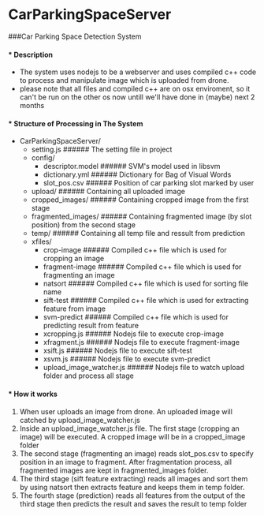 # CarParkingSpaceServer
###Car Parking Space Detection System
  
#### * Description
  - The system uses nodejs to be a webserver and uses compiled c++ code to process and manipulate image which is uploaded
  from drone.
  - please note that all files and compiled c++ are on osx enviroment, so it can't be run on the other os now
    untill we'll have done in (maybe) next 2 months 
  
#### * Structure of Processing in The System

  - CarParkingSpaceServer/
    - setting.js            ###### The setting file in project
    - config/
      - descriptor.model    ###### SVM's model used in libsvm  
      - dictionary.yml      ###### Dictionary for Bag of Visual Words
      - slot_pos.csv        ###### Position of car parking slot marked by user
    - upload/               ###### Containing all uploaded image
    - cropped_images/       ###### Containing cropped image from the first stage
    - fragmented_images/    ###### Containing fragmented image (by slot position) from the second stage
    - temp/                 ###### Containing all temp file and ressult from prediction
    - xfiles/
      - crop-image          ###### Compiled c++ file which is used for cropping an image
      - fragment-image      ###### Compiled c++ file which is used for fragmenting an image
      - natsort             ###### Compiled c++ file which is used for sorting file name
      - sift-test           ###### Compiled c++ file which is used for extracting feature from image
      - svm-predict         ###### Compiled c++ file which is used for predicting result from feature
      - xcropping.js        ###### Nodejs file to execute crop-image
      - xfragment.js        ###### Nodejs file to execute fragment-image
      - xsift.js            ###### Nodejs file to execute sift-test
      - xsvm.js             ###### Nodejs file to execute svm-predict
      - upload_image_watcher.js  ###### Nodejs file to watch upload folder and process all stage

#### * How it works
  1. When user uploads an image from drone. An uploaded image will catched by upload_image_watcher.js
  2. Inside an upload_image_watcher.js file. The first stage (cropping an image) will be executed. A cropped image
     will be in a cropped_image folder
  3. The second stage (fragmenting an image) reads slot_pos.csv to specify position in an image to fragment.
     After fragmentation process, all fragmented images are kept in fragmented_images folder.
  4. The third stage (sift feature extracting) reads all images and sort them by using natsort then extracts feature
     and keeps them in temp folder.
  5. The fourth stage (prediction) reads all features from the output of the third stage then predicts the result
     and saves the result to temp folder
